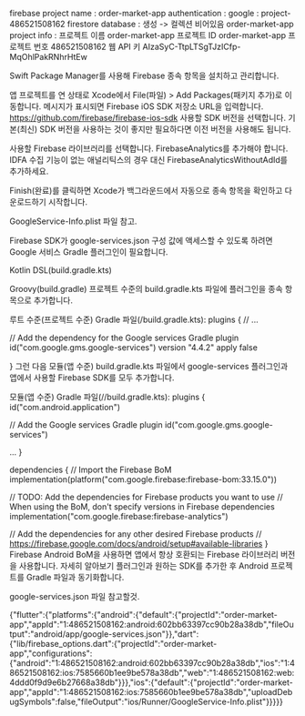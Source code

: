 firebase project name : order-market-app
authentication : google : project-486521508162
firestore database : 생성 -> 컬렉션 비어있음
order-market-app project info :
프로젝트 이름
order-market-app
프로젝트 ID
order-market-app
프로젝트 번호
486521508162
웹 API 키
AIzaSyC-TtpLTSgTJzICfp-MqOhlPakRNhrHtEw

Swift Package Manager를 사용해 Firebase 종속 항목을 설치하고 관리합니다.

앱 프로젝트를 연 상태로 Xcode에서 File(파일) > Add Packages(패키지 추가)로 이동합니다.
메시지가 표시되면 Firebase iOS SDK 저장소 URL을 입력합니다.
https://github.com/firebase/firebase-ios-sdk
사용할 SDK 버전을 선택합니다.
기본(최신) SDK 버전을 사용하는 것이 좋지만 필요하다면 이전 버전을 사용해도 됩니다.

사용할 Firebase 라이브러리를 선택합니다.
FirebaseAnalytics를 추가해야 합니다. IDFA 수집 기능이 없는 애널리틱스의 경우 대신 FirebaseAnalyticsWithoutAdId를 추가하세요.

Finish(완료)를 클릭하면 Xcode가 백그라운드에서 자동으로 종속 항목을 확인하고 다운로드하기 시작합니다.

GoogleService-Info.plist 파일 참고.

Firebase SDK가 google-services.json 구성 값에 액세스할 수 있도록 하려면 Google 서비스 Gradle 플러그인이 필요합니다.


Kotlin DSL(build.gradle.kts)

Groovy(build.gradle)
프로젝트 수준의 build.gradle.kts 파일에 플러그인을 종속 항목으로 추가합니다.

루트 수준(프로젝트 수준) Gradle 파일(<project>/build.gradle.kts):
plugins {
  // ...

  // Add the dependency for the Google services Gradle plugin
  id("com.google.gms.google-services") version "4.4.2" apply false

}
그런 다음 모듈(앱 수준) build.gradle.kts 파일에서 google-services 플러그인과 앱에서 사용할 Firebase SDK를 모두 추가합니다.

모듈(앱 수준) Gradle 파일(<project>/<app-module>/build.gradle.kts):
plugins {
  id("com.android.application")

  // Add the Google services Gradle plugin
  id("com.google.gms.google-services")

  ...
}

dependencies {
  // Import the Firebase BoM
  implementation(platform("com.google.firebase:firebase-bom:33.15.0"))


  // TODO: Add the dependencies for Firebase products you want to use
  // When using the BoM, don't specify versions in Firebase dependencies
  implementation("com.google.firebase:firebase-analytics")


  // Add the dependencies for any other desired Firebase products
  // https://firebase.google.com/docs/android/setup#available-libraries
}
Firebase Android BoM을 사용하면 앱에서 항상 호환되는 Firebase 라이브러리 버전을 사용합니다. 자세히 알아보기
플러그인과 원하는 SDK를 추가한 후 Android 프로젝트를 Gradle 파일과 동기화합니다.

google-services.json 파일 참고할것.


{"flutter":{"platforms":{"android":{"default":{"projectId":"order-market-app","appId":"1:486521508162:android:602bb63397cc90b28a38db","fileOutput":"android/app/google-services.json"}},"dart":{"lib/firebase_options.dart":{"projectId":"order-market-app","configurations":{"android":"1:486521508162:android:602bb63397cc90b28a38db","ios":"1:486521508162:ios:7585660b1ee9be578a38db","web":"1:486521508162:web:4ddd0f9d9e6b27668a38db"}}},"ios":{"default":{"projectId":"order-market-app","appId":"1:486521508162:ios:7585660b1ee9be578a38db","uploadDebugSymbols":false,"fileOutput":"ios/Runner/GoogleService-Info.plist"}}}}}